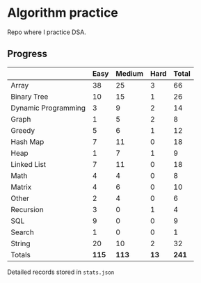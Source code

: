 # Algorithm practice

Repo where I practice DSA.

<!-- https://leetcode.com/l-ohman/ -->
<!-- todo: display the json data in some online visualization. -->

## Progress

<!-- scriptdivider -->
<!-- {'python': 191, 'javascript': 49, 'both': 8} -->

| |Easy|Medium|Hard|Total|
|-|-|-|-|-|
|Array|38|25|3|66|
|Binary Tree|10|15|1|26|
|Dynamic Programming|3|9|2|14|
|Graph|1|5|2|8|
|Greedy|5|6|1|12|
|Hash Map|7|11|0|18|
|Heap|1|7|1|9|
|Linked List|7|11|0|18|
|Math|4|4|0|8|
|Matrix|4|6|0|10|
|Other|2|4|0|6|
|Recursion|3|0|1|4|
|SQL|9|0|0|9|
|Search|1|0|0|1|
|String|20|10|2|32|
|Totals|**115**|**113**|**13**|**241**|
<!-- scriptdivider -->

Detailed records stored in `stats.json`
